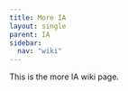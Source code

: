 ```yaml
---
title: More IA
layout: single
parent: IA
sidebar:
  nav: "wiki"
---
```


This is the more IA wiki page.
